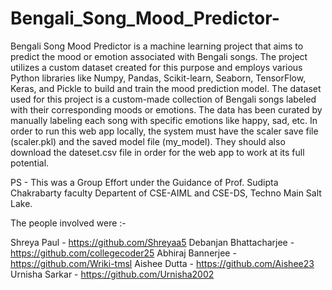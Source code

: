 # Bengali_Song_Mood_Predictor-
Bengali Song Mood Predictor is a machine learning project that aims to predict the mood or emotion associated with Bengali songs. The project utilizes a custom dataset created for this purpose and employs various Python libraries like Numpy, Pandas, Scikit-learn, Seaborn, TensorFlow, Keras, and Pickle to build and train the mood prediction model.
The dataset used for this project is a custom-made collection of Bengali songs labeled with their corresponding moods or emotions. The data has been curated by manually labeling each song with specific emotions like happy, sad, etc.
In order to run this web app locally, the system must have the scaler save file (scaler.pkl) and the saved model file (my_model). They should also download the dateset.csv file in order for the web app to work at its full potential.

PS - This was a Group Effort under the Guidance of Prof. Sudipta Chakrabarty faculty Departent of CSE-AIML and CSE-DS, Techno Main Salt Lake.

The people involved were :-

Shreya Paul - https://github.com/Shreyaa5
Debanjan Bhattacharjee - https://github.com/collegecoder25
Abhiraj Bannerjee - https://github.com/Wriki-tmsl
Aishee Dutta - https://github.com/Aishee23
Urnisha Sarkar - https://github.com/Urnisha2002
